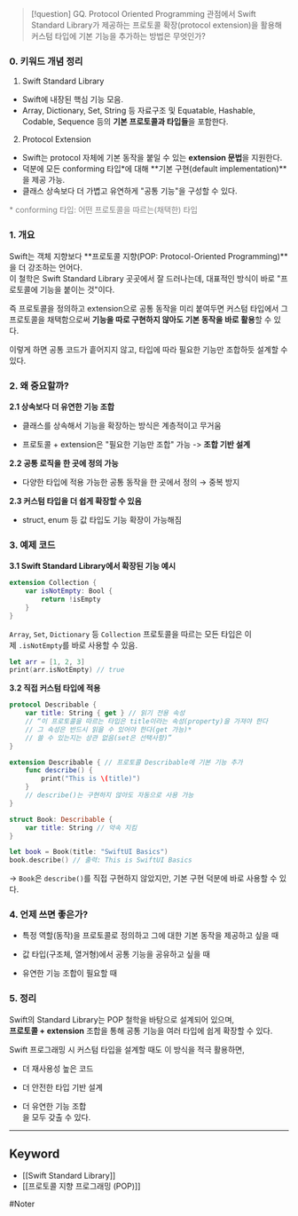 

>[!question]
>GQ. Protocol Oriented Programming 관점에서 Swift Standard Library가 제공하는 프로토콜 확장(protocol extension)을 활용해 커스텀 타입에 기본 기능을 추가하는 방법은 무엇인가?

### 0. 키워드 개념 정리

1. Swift Standard Library
- Swift에 내장된 핵심 기능 모음.
- Array, Dictionary, Set, String 등 자료구조 및 Equatable, Hashable, Codable, Sequence 등의 **기본 프로토콜과 타입들**을 포함한다.

2. Protocol Extension
- Swift는 protocol 자체에 기본 동작을 붙일 수 있는 **extension 문법**을 지원한다.
- 덕분에 모든 conforming 타입\*에 대해 **기본 구현(default implementation)**을 제공 가능.
- 클래스 상속보다 더 가볍고 유연하게 "공통 기능"을 구성할 수 있다.

<span style="color:gray">  \* conforming 타입: 어떤 프로토콜을 따르는(채택한) 타입 </span>

### 1. 개요

Swift는 객체 지향보다 **프로토콜 지향(POP: Protocol-Oriented Programming)**을 더 강조하는 언어다.  
이 철학은 Swift Standard Library 곳곳에서 잘 드러나는데, 대표적인 방식이 바로 "프로토콜에 기능을 붙이는 것"이다.

즉 프로토콜을 정의하고 extension으로 공통 동작을 미리 붙여두면
커스텀 타입에서 그 프로토콜을 채택함으로써 **기능을 따로 구현하지 않아도 기본 동작을 바로 활용**할 수 있다.

이렇게 하면 공통 코드가 흩어지지 않고, 타입에 따라 필요한 기능만 조합하듯 설계할 수 있다.

### 2. 왜 중요할까?

**2.1 상속보다 더 유연한 기능 조합**

- 클래스를 상속해서 기능을 확장하는 방식은 계층적이고 무거움
    
- 프로토콜 + extension은 "필요한 기능만 조합" 가능 -> **조합 기반 설계**
    

**2.2 공통 로직을 한 곳에 정의 가능**

- 다양한 타입에 적용 가능한 공통 동작을 한 곳에서 정의 → 중복 방지
    

**2.3 커스텀 타입을 더 쉽게 확장할 수 있음**

- struct, enum 등 값 타입도 기능 확장이 가능해짐
    

### 3. 예제 코드

**3.1 Swift Standard Library에서 확장된 기능 예시**

```swift
extension Collection {
    var isNotEmpty: Bool {
        return !isEmpty
    }
}
```

`Array`, `Set`, `Dictionary` 등 `Collection` 프로토콜을 따르는 모든 타입은 이제 `.isNotEmpty`를 바로 사용할 수 있음.

```swift
let arr = [1, 2, 3]
print(arr.isNotEmpty) // true
```

**3.2 직접 커스텀 타입에 적용**

```swift
protocol Describable {
    var title: String { get } // 읽기 전용 속성
    // “이 프로토콜을 따르는 타입은 title이라는 속성(property)을 가져야 한다
	// 그 속성은 반드시 읽을 수 있어야 한다(get 가능)*
	// 쓸 수 있는지는 상관 없음(set은 선택사항)”
}

extension Describable { // 프로토콜 Describable에 기본 기능 추가
    func describe() {
        print("This is \(title)")
    }
    // describe()는 구현하지 않아도 자동으로 사용 가능
}

struct Book: Describable {
    var title: String // 약속 지킴
}

let book = Book(title: "SwiftUI Basics")
book.describe() // 출력: This is SwiftUI Basics
```

→ `Book`은 `describe()`를 직접 구현하지 않았지만, 기본 구현 덕분에 바로 사용할 수 있다.

### 4. 언제 쓰면 좋은가?

- 특정 역할(동작)을 프로토콜로 정의하고 그에 대한 기본 동작을 제공하고 싶을 때
    
- 값 타입(구조체, 열거형)에서 공통 기능을 공유하고 싶을 때
    
- 유연한 기능 조합이 필요할 때
    

### 5. 정리

Swift의 Standard Library는 POP 철학을 바탕으로 설계되어 있으며,  
**프로토콜 + extension** 조합을 통해 공통 기능을 여러 타입에 쉽게 확장할 수 있다.

Swift 프로그래밍 시 커스텀 타입을 설계할 때도 이 방식을 적극 활용하면,

- 더 재사용성 높은 코드
    
- 더 안전한 타입 기반 설계
    
- 더 유연한 기능 조합  
    을 모두 갖출 수 있다.
    

---

## Keyword

- [[Swift Standard Library]]
- [[프로토콜 지향 프로그래밍 (POP)]]
    

#Noter